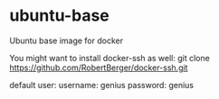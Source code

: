 ubuntu-base
===========

Ubuntu base image for docker

You might want to install docker-ssh as well:
git clone https://github.com/RobertBerger/docker-ssh.git

default user:
username: genius
password: genius


